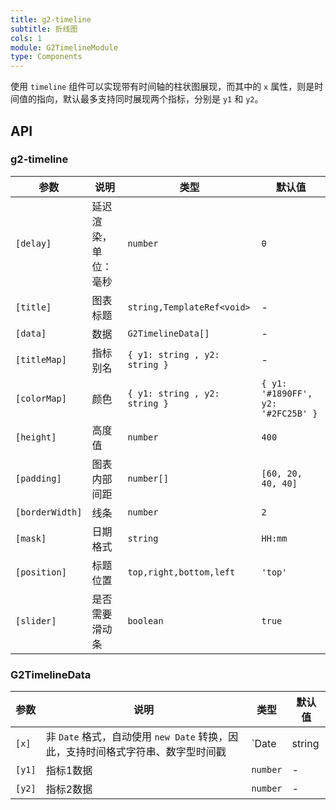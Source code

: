 ```yaml
---
title: g2-timeline
subtitle: 折线图
cols: 1
module: G2TimelineModule
type: Components
---
```


使用 `timeline` 组件可以实现带有时间轴的柱状图展现，而其中的 `x` 属性，则是时间值的指向，默认最多支持同时展现两个指标，分别是 `y1` 和 `y2`。

## API

### g2-timeline

| 参数            | 说明               | 类型                          | 默认值                             |
|-----------------|------------------|-------------------------------|------------------------------------|
| `[delay]`       | 延迟渲染，单位：毫秒 | `number`                      | `0`                                |
| `[title]`       | 图表标题           | `string,TemplateRef<void>`    | -                                  |
| `[data]`        | 数据               | `G2TimelineData[]`            | -                                  |
| `[titleMap]`    | 指标别名           | `{ y1: string , y2: string }` | -                                  |
| `[colorMap]`    | 颜色               | `{ y1: string , y2: string }` | `{ y1: '#1890FF', y2: '#2FC25B' }` |
| `[height]`      | 高度值             | `number`                      | `400`                              |
| `[padding]`     | 图表内部间距       | `number[]`                    | `[60, 20, 40, 40]`                 |
| `[borderWidth]` | 线条               | `number`                      | `2`                                |
| `[mask]`        | 日期格式           | `string`                      | `HH:mm`                            |
| `[position]`    | 标题位置           | `top,right,bottom,left`       | `'top'`                            |
| `[slider]`      | 是否需要滑动条     | `boolean`                     | `true`                             |

### G2TimelineData

| 参数   | 说明      | 类型                     | 默认值 |
|--------|---------|--------------------------|--------|
| `[x]`  | 非 `Date` 格式，自动使用 `new Date` 转换，因此，支持时间格式字符串、数字型时间戳 | `Date | string | number` | - |
| `[y1]` | 指标1数据 | `number`                 | -      |
| `[y2]` | 指标2数据 | `number`                 | -      |
